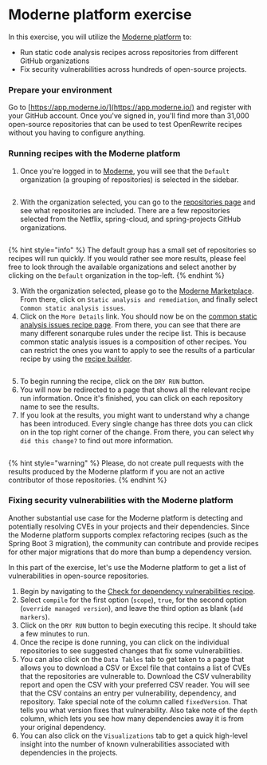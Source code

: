 # Moderne platform exercise

In this exercise, you will utilize the [Moderne platform](https://app.moderne.io/) to:

* Run static code analysis recipes across repositories from different GitHub organizations
* Fix security vulnerabilities across hundreds of open-source projects.

### Prepare your environment

Go to [https://app.moderne.io/](https://app.moderne.io/) and register with your GitHub account. Once you've signed in, you'll find more than 31,000 open-source repositories that can be used to test OpenRewrite recipes without you having to configure anything.

### Running recipes with the Moderne platform

1. Once you're logged in to [Moderne](https://app.moderne.io/), you will see that the `Default` organization (a grouping of repositories) is selected in the sidebar.

<figure><img src="../../../.gitbook/assets/mod-org (2).png" alt=""><figcaption></figcaption></figure>

2. With the organization selected, you can go to the [repositories page](https://app.moderne.io/organizations) and see what repositories are included. There are a few repositories selected from the Netflix, spring-cloud, and spring-projects GitHub organizations.

<figure><img src="../../../.gitbook/assets/organizations-and-repos.png" alt=""><figcaption></figcaption></figure>

{% hint style="info" %}
The default group has a small set of repositories so recipes will run quickly. If you would rather see more results, please feel free to look through the available organizations and select another by clicking on the `Default` organization in the top-left.
{% endhint %}

3. With the organization selected, please go to the [Moderne Marketplace](https://app.moderne.io/marketplace). From there, click on `Static analysis and remediation`, and finally select `Common static analysis issues`.
4. Click on the `More Details` link. You should now be on the [common static analysis issues recipe page](https://app.moderne.io/recipes/org.openrewrite.staticanalysis.CommonStaticAnalysis). From there, you can see that there are many different sonarqube rules under the recipe list. This is because common static analysis issues is a composition of other recipes. You can restrict the ones you want to apply to see the results of a particular recipe by using the [recipe builder](https://app.moderne.io/recipes/builder).

<figure><img src="../../../.gitbook/assets/common-static-analysis-list.png" alt=""><figcaption></figcaption></figure>

5. To begin running the recipe, click on the `DRY RUN` button.
6. You will now be redirected to a page that shows all the relevant recipe run information. Once it's finished, you can click on each repository name to see the results.
7. If you look at the results, you might want to understand why a change has been introduced. Every single change has three dots you can click on in the top right corner of the change. From there, you can select `Why did this change?` to find out more information.

<figure><img src="../../../.gitbook/assets/why-did-this-change.png" alt=""><figcaption></figcaption></figure>

{% hint style="warning" %}
Please, do not create pull requests with the results produced by the Moderne platform if you are not an active contributor of those repositories.
{% endhint %}

### Fixing security vulnerabilities with the Moderne platform

Another substantial use case for the Moderne platform is detecting and potentially resolving CVEs in your projects and their dependencies. Since the Moderne platform supports complex refactoring recipes (such as the Spring Boot 3 migration), the community can contribute and provide recipes for other major migrations that do more than bump a dependency version.

In this part of the exercise, let's use the Moderne platform to get a list of vulnerabilities in open-source repositories.

1. Begin by navigating to the [Check for dependency vulnerabilities recipe](https://app.moderne.io/recipes/org.openrewrite.java.dependencies.DependencyVulnerabilityCheck).
2. Select `compile` for the first option (`scope`), `true`, for the second option (`override managed version`), and leave the third option as blank (`add markers`).
3. Click on the `DRY RUN` button to begin executing this recipe. It should take a few minutes to run.
4. Once the recipe is done running, you can click on the individual repositories to see suggested changes that fix some vulnerabilities.
5. You can also click on the `Data Tables` tab to get taken to a page that allows you to download a CSV or Excel file that contains a list of CVEs that the repositories are vulnerable to. Download the CSV vulnerability report and open the CSV with your preferred CSV reader. You will see that the CSV contains an entry per vulnerability, dependency, and repository. Take special note of the column called `fixedVersion`. That tells you what version fixes that vulnerability. Also take note of the `depth` column, which lets you see how many dependencies away it is from your original dependency.
6. You can also click on the `Visualizations` tab to get a quick high-level insight into the number of known vulnerabilities associated with dependencies in the projects.

